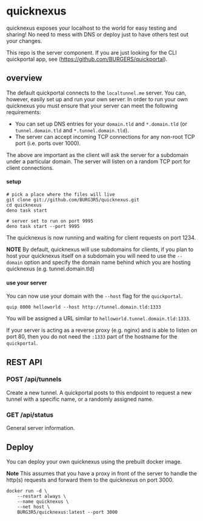 # quicknexus

quicknexus exposes your localhost to the world for easy testing and sharing! No
need to mess with DNS or deploy just to have others test out your changes.

This repo is the server component. If you are just looking for the CLI
quickportal app, see (https://github.com/BURGERS/quickportal).

## overview

The default quickportal connects to the `localtunnel.me` server. You can,
however, easily set up and run your own server. In order to run your own
quicknexus you must ensure that your server can meet the following requirements:

- You can set up DNS entries for your `domain.tld` and `*.domain.tld` (or
  `tunnel.domain.tld` and `*.tunnel.domain.tld`).
- The server can accept incoming TCP connections for any non-root TCP port (i.e.
  ports over 1000).

The above are important as the client will ask the server for a subdomain under
a particular domain. The server will listen on a random TCP port for client
connections.

#### setup

```shell
# pick a place where the files will live
git clone git://github.com/BURG3R5/quicknexus.git
cd quicknexus
deno task start

# server set to run on port 9995
deno task start --port 9995
```

The quicknexus is now running and waiting for client requests on port 1234.

**NOTE** By default, quicknexus will use subdomains for clients, if you plan to
host your quicknexus itself on a subdomain you will need to use the `--domain`
option and specify the domain name behind which you are hosting quicknexus (e.g.
tunnel.domain.tld)

#### use your server

You can now use your domain with the `--host` flag for the `quickportal`.

```shell
quip 8000 helloworld --host http://tunnel.domain.tld:1333
```

You will be assigned a URL similar to `helloworld.tunnel.domain.tld:1333`.

If your server is acting as a reverse proxy (e.g. nginx) and is able to listen
on port 80, then you do not need the `:1333` part of the hostname for the
`quickportal`.

## REST API

### POST /api/tunnels

Create a new tunnel. A quickportal posts to this endpoint to request a new
tunnel with a specific name, or a randomly assigned name.

### GET /api/status

General server information.

## Deploy

You can deploy your own quicknexus using the prebuilt docker image.

**Note** This assumes that you have a proxy in front of the server to handle the
http(s) requests and forward them to the quicknexus on port 3000.

```
docker run -d \
    --restart always \
    --name quicknexus \
    --net host \
    BURG3R5/quicknexus:latest --port 3000
```
